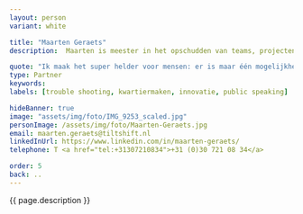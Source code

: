 ```yaml
---
layout: person
variant: white

title: "Maarten Geraets"
description:  Maarten is meester in het opschudden van teams, projecten en verwachtingen. Als bestuurskundige doorziet hij processen en legt hij focus op wat kan, in plaats van op wat niet mag. Met zijn achtergrond als acteur maakt hij van elke bijeenkomst een feest-met-een-doel. Hij gaat niets uit de weg dat in de weg van het doel staat. Met zijn 'can do' mentaliteit neemt hij iedereen, van werkvloer tot en met directie, mee in die verandering. Als alle neuzen weer de goede kant opstaan zit zijn klus er op.

quote: "Ik maak het super helder voor mensen: er is maar één mogelijkheid, of we gaan er volledig voor, of we doen dat niet."
type: Partner
keywords:
labels: [trouble shooting, kwartiermaken, innovatie, public speaking]

hideBanner: true
image: "assets/img/foto/IMG_9253_scaled.jpg"
personImage: /assets/img/foto/Maarten-Geraets.jpg
email: maarten.geraets@tiltshift.nl
linkedInUrl: https://www.linkedin.com/in/maarten-geraets/
telephone: T <a href="tel:+31307210834">+31 (0)30 721 08 34</a>

order: 5
back: ..
---
```

{{ page.description }}
